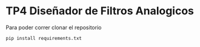 # TP4 Diseñador de Filtros Analogicos

Para poder correr clonar el repositorio

```shell
pip install requirements.txt
```
